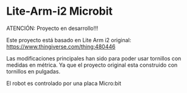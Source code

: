 # Lite-Arm-i2 Microbit

ATENCIÓN: Proyecto en desarrollo!!!

Este proyecto está basado en Lite Arm i2 original: https://www.thingiverse.com/thing:480446

Las modificaciones principales han sido para poder usar tornillos con medidas en métrica. Ya que el proyecto original esta construido con tornillos en pulgadas.

El robot es controlado por una placa Micro:bit
